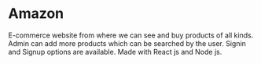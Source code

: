 # Amazon
E-commerce website from where we can see and buy products of all kinds. Admin can add more products which can be searched by the user. Signin and Signup options are available. Made with React js and Node js.
